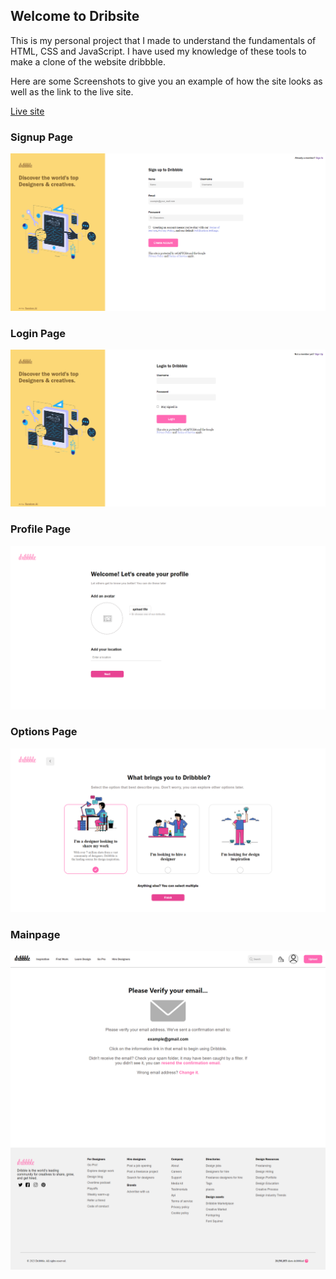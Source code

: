 <h2>Welcome to Dribsite</h2>
<p>
This is my personal project that I made to understand the fundamentals of HTML, CSS and JavaScript. I have used my knowledge of these tools to make a clone of the website dribbble.<br>

Here are some Screenshots to give you an example of how the site looks as well as the link to the live site.

<a href="https:/\/\zolaontop1.github.io/\dribsite/\">Live site</a>

</p>

<h3>Signup Page</h3>
<img src="./Screenshots/signup.png">

<h3>Login Page</h3>
<img src="./Screenshots/login.png">

<h3>Profile Page</h3>
<img src="./Screenshots/profile.png">

<h3>Options Page</h3> 
<img src="./Screenshots/customize.png">

<h3>Mainpage</h3>
<img src="./Screenshots/mainpage.png">
